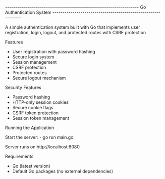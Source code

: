 ------------------------------------------------------------------- Go Authentication System --------------------------------------------------------------

A simple authentication system built with Go that implements user registration, login, logout, and protected routes with CSRF protection

Features
  - User registration with password hashing
  - Secure login system
  - Session management
  - CSRF protection
  - Protected routes
  - Secure logout mechanism

Security Features
  - Password hashing
  - HTTP-only session cookies
  - Secure cookie flags
  - CSRF token protection
  - Session token management

Running the Application

Start the server:
    - go run main.go

Server runs on http://localhost:8080

Requirements
  - Go (latest version)
  - Default Go packages (no external dependencies)
